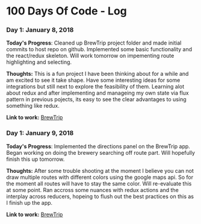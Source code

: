 # 100 Days Of Code - Log

### Day 1: January 8, 2018

**Today's Progress**: Cleaned up BrewTrip project folder and made initial commits to host repo on github. Implemented some basic functionality and the react/redux skeleton. Will work tomorrow on impementing route highlighting and selecting.

**Thoughts:** This is a fun project I have been thinking about for a while and am excited to see it take shape. Have some interesting ideas for some integrations but still next to explore the feasibility of them. Learning alot about redux and after implementing and manageing my own state via flux pattern in previous pojects, its easy to see the clear advantages to using something like redux.

**Link to work:** [BrewTrip](https://github.com/cByst/BrewTrip)

### Day 1: January 9, 2018

**Today's Progress**: Implemented the directions panel on the BrewTrip app.  Began working on doing the brewery searching off route part. Will hopefully finish this up tomorrow.

**Thoughts:** After some trouble shooting at the moment I believe you can not draw multiple routes with different colors using the google maps api. So for the moment all routes will have to stay the same color. Will re-evaluate this at some point. Ran accross some nuances with redux actions and the interplay across reducers, hopeing to flush out the best practices on this as I finish up the app.

**Link to work:** [BrewTrip](https://github.com/cByst/BrewTrip)


